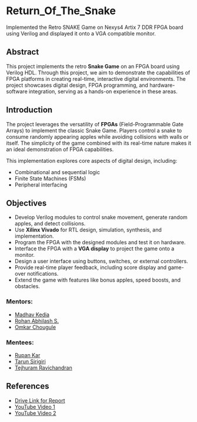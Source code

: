 # Return_Of_The_Snake
Implemented the Retro SNAKE Game on Nexys4 Artix 7 DDR FPGA board using Verilog and displayed it onto a VGA compatible monitor.

## Abstract
This project implements the retro **Snake Game** on an FPGA board using Verilog HDL. Through this project, we aim to demonstrate the capabilities of FPGA platforms in creating real-time, interactive digital environments. The project showcases digital design, FPGA programming, and hardware-software integration, serving as a hands-on experience in these areas.

## Introduction
The project leverages the versatility of **FPGAs** (Field-Programmable Gate Arrays) to implement the classic Snake Game. Players control a snake to consume randomly appearing apples while avoiding collisions with walls or itself. The simplicity of the game combined with its real-time nature makes it an ideal demonstration of FPGA capabilities.

This implementation explores core aspects of digital design, including:
- Combinational and sequential logic
- Finite State Machines (FSMs)
- Peripheral interfacing

## Objectives
- Develop Verilog modules to control snake movement, generate random apples, and detect collisions.
- Use **Xilinx Vivado** for RTL design, simulation, synthesis, and implementation.
- Program the FPGA with the designed modules and test it on hardware.
- Interface the FPGA with a **VGA display** to project the game onto a monitor.
- Design a user interface using buttons, switches, or external controllers.
- Provide real-time player feedback, including score display and game-over notifications.
- Extend the game with features like bonus apples, speed boosts, and obstacles.


### Mentors:
- [Madhav Kedia](https://github.com/madhavkedia018)
- [Rohan Abhilash S.](https://github.com/Rohan-Abhilash)
- [Omkar Chougule](https://github.com/Omkar-9545)


### Mentees:
- [Rupan Kar](https://github.com/Rupan9036)
- [Tarun Sirigiri](https://github.com/Tarun-Sirigiri)
- [Tejhuram Ravichandran](https://github.com/TejhuramRavichandran)

## References
- [Drive Link for Report](https://drive.google.com/file/d/1cGgnBA8dDdktOeK71ILNqDV473CABYY8/view?usp=drivesdk)
- [YouTube Video 1](https://youtu.be/fJycFrYZnUM?feature=shared)
- [YouTube Video 2](https://youtu.be/yVLQgiavj5I?feature=shared)

